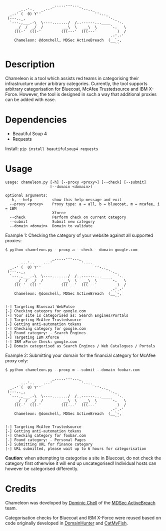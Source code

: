 ```
                     _.....---..._
      _..-'-.   _.--'             '--.._
  _.-' (  0) Y''                        ''-.._
 (---.._,                                     '-._
  `---.,___.-\  \----......./  /..------...____   '-.
     _/  /  _/  /         __\  \   __\  \      `-.   \
    (((-'  (((-'         (((---'  (((---`         )  /
                                               .-'.-'
    Chameleon: @domchell, MDSec ActiveBreach  (__`-,
                                                 ``
```
# Description

Chameleon is a tool which assists red teams in categorising their infrastructure under arbitrary categories. Currently, the tool supports arbitrary categorisation for Bluecoat, McAfee Trustedsource and IBM X-Force. However, the tool is designed in such a way that additional proxies can be added with ease.

# Dependencies

- Beautiful Soup 4
- Requests

Install: `pip install beautifulsoup4 requests`

# Usage

```
usage: chameleon.py [-h] [--proxy <proxy>] [--check] [--submit]
                    [--domain <domain>]

optional arguments:
  -h, --help         show this help message and exit
  --proxy <proxy>    Proxy type: a = all, b = bluecoat, m = mcafee, i = IBM
                     Xforce
  --check            Perform check on current category
  --submit           Submit new category
  --domain <domain>  Domain to validate
```

Example 1: Checking the category of your website against all supported proxies:

```
$ python chameleon.py --proxy a --check --domain google.com

                     _.....---..._
      _..-'-.   _.--'             '--.._
  _.-' (  0) Y''                        ''-.._
 (---.._,                                     '-._
  `---.,___.-\  \----......./  /..------...____   '-.
     _/  /  _/  /         __\  \   __\  \      `-.   \
    (((-'  (((-'         (((---'  (((---`         )  /
                                               .-'.-'
    Chameleon: @domchell, MDSec ActiveBreach  (__`-,
                                                 ``

[-] Targeting Bluecoat WebPulse
[-] Checking category for google.com
[-] Your site is categorised as: Search Engines/Portals
[-] Targeting McAfee Trustedsource
[-] Getting anti-automation tokens
[-] Checking category for google.com
[-] Found category: - Search Engines
[-] Targeting IBM Xforce
[-] IBM xForce Check: google.com
[-] Domain categorised as Search Engines / Web Catalogues / Portals
```

Example 2: Submitting your domain for the financial category for McAfee proxy only:

```
$ python chameleon.py --proxy m --submit --domain foobar.com

                     _.....---..._
      _..-'-.   _.--'             '--.._
  _.-' (  0) Y''                        ''-.._
 (---.._,                                     '-._
  `---.,___.-\  \----......./  /..------...____   '-.
     _/  /  _/  /         __\  \   __\  \      `-.   \
    (((-'  (((-'         (((---'  (((---`         )  /
                                               .-'.-'
    Chameleon: @domchell, MDSec ActiveBreach  (__`-,
                                                 ``

[-] Targeting McAfee Trustedsource
[-] Getting anti-automation tokens
[-] Checking category for foobar.com
[-] Found category: - Personal Pages
[-] Submitting URL for finance category
[-] URL submitted, please wait up to 6 hours for categorisation
```

**Caution**: when attempting to categorise a site in Bluecoat, do not check the category first otherwise it will end up uncategorised! Individual hosts can however be categorised differently.

# Credits

Chameleon was developed by [Dominic Chell](https://twitter.com/domchell) of the [MDSec ActiveBreach](https://www.mdsec.co.uk/services/red-teaming/) team.

Categorisation checks for Bluecoat and IBM X-Force were reused based on code originally developed in [DomainHunter](https://github.com/minisllc/domainhunter) and [CatMyFish](https://github.com/Mr-Un1k0d3r/CatMyFish).

